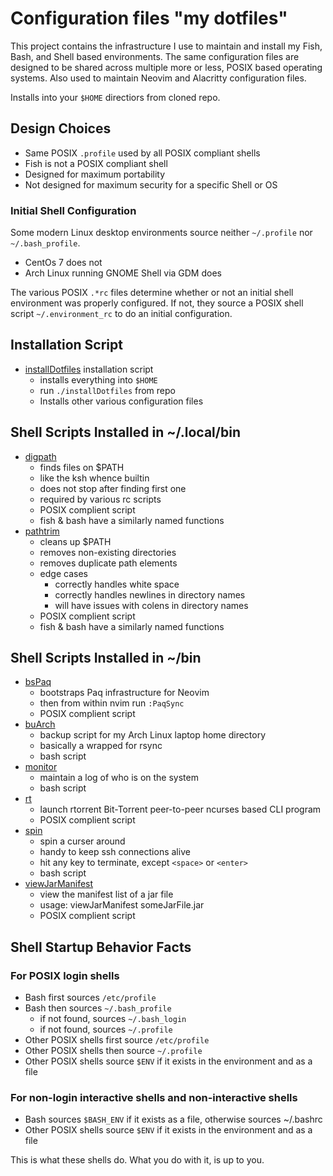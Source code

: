 # Configuration files "my dotfiles"

This project contains the infrastructure I use to
maintain and install my Fish, Bash, and Shell based
environments.  The same configuration files are
designed to be shared across multiple more or
less, POSIX based operating systems.  Also used to
maintain Neovim and Alacritty configuration files.

Installs into your `$HOME` directiors from cloned repo.

## Design Choices

* Same POSIX `.profile` used by all POSIX compliant shells
* Fish is not a POSIX compliant shell
* Designed for maximum portability
* Not designed for maximum security for a specific Shell or OS

### Initial Shell Configuration

Some modern Linux desktop environments source neither
`~/.profile` nor `~/.bash_profile`.

* CentOs 7 does not
* Arch Linux running GNOME Shell via GDM does

The various POSIX `.*rc` files determine whether or not an
initial shell environment was properly configured.  If not,
they source a POSIX shell script `~/.environment_rc` to do
an initial configuration.

## Installation Script

* [installDotfiles](installDotfiles) installation script
  * installs everything into `$HOME`
  * run `./installDotfiles` from repo
  * Installs other various configuration files

## Shell Scripts Installed in ~/.local/bin

* [digpath](bin/digpath)
  * finds files on $PATH
  * like the ksh whence builtin
  * does not stop after finding first one
  * required by various rc scripts
  * POSIX complient script
  * fish & bash  have a similarly named functions
* [pathtrim](bin/pathtrim)
  * cleans up $PATH
  * removes non-existing directories
  * removes duplicate path elements
  * edge cases
    * correctly handles white space
    * correctly handles newlines in directory names
    * will have issues with colens in directory names
  * POSIX complient script
  * fish & bash  have a similarly named functions

## Shell Scripts Installed in ~/bin

* [bsPaq](bin/bsPaq)
  * bootstraps Paq infrastructure for Neovim
  * then from within nvim run `:PaqSync`
  * POSIX complient script
* [buArch](bin/buArch)
  * backup script for my Arch Linux laptop home directory
  * basically a wrapped for rsync
  * bash script
* [monitor](bin/monitor)
  * maintain a log of who is on the system
  * bash script
* [rt](bin/rt)
  * launch rtorrent Bit-Torrent peer-to-peer ncurses based CLI program
  * POSIX complient script
* [spin](bin/spin)
  * spin a curser around
  * handy to keep ssh connections alive
  * hit any key to terminate, except `<space>` or `<enter>`
  * bash script
* [viewJarManifest](bin/viewJarManifest)
  * view the manifest list of a jar file
  * usage: viewJarManifest someJarFile.jar
  * POSIX complient script

## Shell Startup Behavior Facts

### For POSIX login shells

* Bash first sources `/etc/profile`
* Bash then sources `~/.bash_profile`
  * if not found, sources `~/.bash_login`
  * if not found, sources `~/.profile`
* Other POSIX shells first source `/etc/profile`
* Other POSIX shells then source `~/.profile`
* Other POSIX shells source `$ENV` if it exists in the environment and as a file

### For non-login interactive shells and non-interactive shells

* Bash sources `$BASH_ENV` if it exists as a file, otherwise sources ~/.bashrc
* Other POSIX shells source `$ENV` if it exists in the environment and as a file

This is what these shells do.  What you do with it, is up to you.
